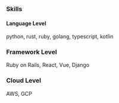 ### Skills

#### Language Level
python, rust, ruby, golang, typescript, kotlin

### Framework Level
Ruby on Rails, React, Vue, Django

### Cloud Level
AWS, GCP
